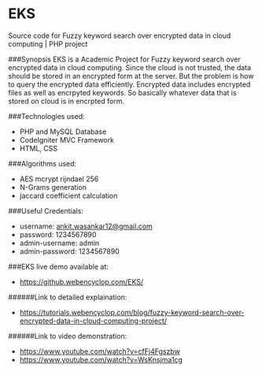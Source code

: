 # EKS
Source code for Fuzzy keyword search over encrypted data in cloud computing | PHP project

###Synopsis
EKS is a Academic Project for Fuzzy keyword search over encrypted data in cloud computing.
Since the cloud is not trusted, the data should be stored in an encrypted form at the server. But the problem is how to query the encrypted data efficiently. Encrypted data includes encrypted files as well as encrpyted keywords. So basically whatever data that is stored on cloud is in encrpted form.

###Technologies used:
* PHP and MySQL Database
* CodeIgniter MVC Framework
* HTML, CSS

###Algorithms used:
* AES mcrypt rijndael 256
* N-Grams generation
* jaccard coefficient calculation

###Useful Credentials:
* username: ankit.wasankar12@gmail.com
* password: 1234567890
* admin-username: admin
* admin-password: 1234567890
 

###EKS live demo available at:
* https://github.webencyclop.com/EKS/

######Link to detailed explaination:
* https://tutorials.webencyclop.com/blog/fuzzy-keyword-search-over-encrypted-data-in-cloud-computing-project/

######Link to video demonstration:
* https://www.youtube.com/watch?v=cfFj4Fgszbw
* https://www.youtube.com/watch?v=WsKnsjma1cg




